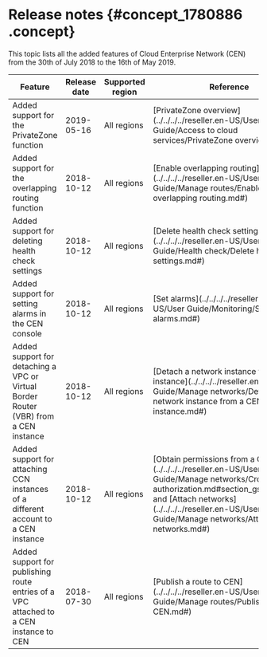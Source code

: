# Release notes {#concept_1780886 .concept}

This topic lists all the added features of Cloud Enterprise Network \(CEN\) from the 30th of July 2018 to the 16th of May 2019.

|Feature|Release date|Supported region|Reference|
|-------|------------|----------------|---------|
|Added support for the PrivateZone function|2019-05-16|All regions|[PrivateZone overview](../../../../reseller.en-US/User Guide/Access to cloud services/PrivateZone overview.md#)|
|Added support for the overlapping routing function|2018-10-12|All regions|[Enable overlapping routing](../../../../reseller.en-US/User Guide/Manage routes/Enable overlapping routing.md#)|
|Added support for deleting health check settings|2018-10-12|All regions|[Delete health check settings](../../../../reseller.en-US/User Guide/Health check/Delete health check settings.md#)|
|Added support for setting alarms in the CEN console|2018-10-12|All regions|[Set alarms](../../../../reseller.en-US/User Guide/Monitoring/Set alarms.md#)|
|Added support for detaching a VPC or Virtual Border Router \(VBR\) from a CEN instance|2018-10-12|All regions|[Detach a network instance from a CEN instance](../../../../reseller.en-US/User Guide/Manage networks/Detach a network instance from a CEN instance.md#)|
|Added support for attaching CCN instances of a different account to a CEN instance|2018-10-12|All regions|[Obtain permissions from a CCN](../../../../reseller.en-US/User Guide/Manage networks/Cross-account authorization.md#section_gs1_agk_3o9) and [Attach networks](../../../../reseller.en-US/User Guide/Manage networks/Attach networks.md#)|
|Added support for publishing route entries of a VPC attached to a CEN instance to CEN|2018-07-30|All regions|[Publish a route to CEN](../../../../reseller.en-US/User Guide/Manage routes/Publish a route to CEN.md#)|

